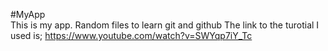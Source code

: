 #MyApp  
This is my app.
Random files to learn git and github
The link to the turotial I used is;
https://www.youtube.com/watch?v=SWYqp7iY_Tc
